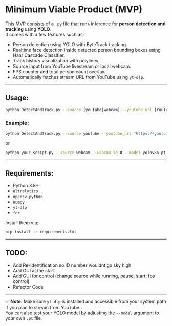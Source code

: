 # Minimum Viable Product (MVP)

This MVP consists of a `.py` file that runs inference for **person detection and tracking** using **YOLO**.  
It comes with a few features such as:

- Person detection using YOLO with ByteTrack tracking.
- Realtime face detection inside detected person bounding boxes using Haar Cascade Classifier.
- Track history visualization with polylines.
- Source input from YouTube livestream or local webcam.
- FPS counter and total person count overlay.
- Automatically fetches stream URL from YouTube using `yt-dlp`.

---

## Usage:

```bash
python DetectAndTrack.py --source [youtube|webcam] --youtube_url [YouTube Link] --webcam_id [Device ID] --model [YOLO Model] --conf [Confidence Threshold]
```

### Example:
```bash
python DetectAndTrack.py --source youtube --youtube_url "https://youtu.be/dQw4w9WgXcQ?si=bc6ATN4F77QG9ZQt" --model yolov8n.pt --conf 0.4
```
or
```bash
python your_script.py --source webcam --webcam_id 0 --model yolov8n.pt --conf 0.4
```

---

## Requirements:

- Python 3.8+
- `ultralytics`  
- `opencv-python`  
- `numpy`  
- `yt-dlp`
- `fer`

Install them via:

```bash
pip install -r requirements.txt
```

---

## TODO:
- Add Re-Identification so ID number wouldnt go sky high
- Add GUI at the start
- Add GUI for control (change source while running, pause, start, fps control)
- Refactor Code

---
✅ **Note:** Make sure `yt-dlp` is installed and accessible from your system path if you plan to stream from YouTube.  
You can also test your YOLO model by adjusting the `--model` argument to your own `.pt` file.
